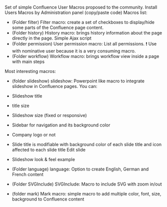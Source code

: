 Set of simple Confluence User Macros proposed to the community. 
Install Users Macros by Administration panel (copy/paste code) Macros list:

- (Folder filter) Filter macro: create a set of checkboxes to display/hide some parts of the Confluence page content.
- (Folder history) History macro: brings history information about the page directly in the page. Simple Ajax script
- (Folder permission) User permission macro: List all permissions. ❗ Use with nominative user because it is a very consuming macro.
- (Folder workflow) Workflow macro: brings workflow view inside a page with main steps

Most interesting macros:

- (folder slideshow) slideshow: Powerpoint like macro to integrate slideshow in Confluence pages. You can:
 - Slideshow title
 - title size
 - Slideshow size (fixed or responsive)
 - Sidebar for navigation and its background color
 - Company logo or not
 - Slide title is modifiable with background color of each slide title and icon affected to each slide title Edit slide
 - Slideshow look & feel example

- (Folder language) language: Option to create English, German and French content


- (Folder SVGInclude) SVGInclude: Macro to include SVG with zoom in/out


- (folder mark) Mark macro: simple macro to add multiple color, font, size, background to Confluence content

